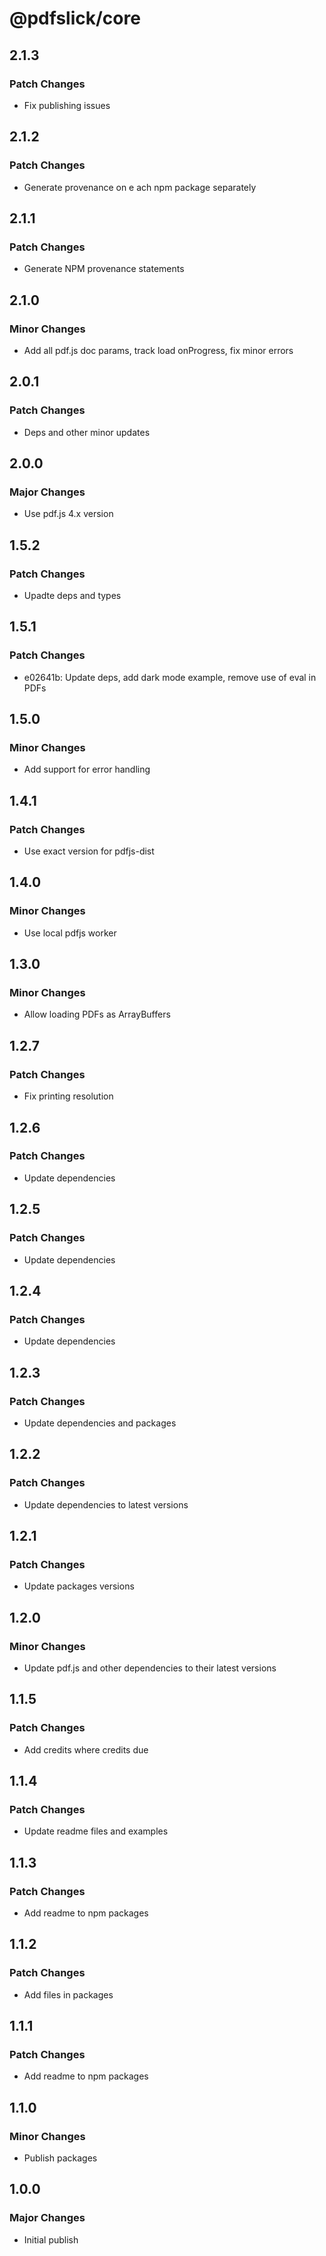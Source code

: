 # @pdfslick/core

## 2.1.3

### Patch Changes

- Fix publishing issues

## 2.1.2

### Patch Changes

- Generate provenance on e ach npm package separately

## 2.1.1

### Patch Changes

- Generate NPM provenance statements

## 2.1.0

### Minor Changes

- Add all pdf.js doc params, track load onProgress, fix minor errors

## 2.0.1

### Patch Changes

- Deps and other minor updates

## 2.0.0

### Major Changes

- Use pdf.js 4.x version

## 1.5.2

### Patch Changes

- Upadte deps and types

## 1.5.1

### Patch Changes

- e02641b: Update deps, add dark mode example, remove use of eval in PDFs

## 1.5.0

### Minor Changes

- Add support for error handling

## 1.4.1

### Patch Changes

- Use exact version for pdfjs-dist

## 1.4.0

### Minor Changes

- Use local pdfjs worker

## 1.3.0

### Minor Changes

- Allow loading PDFs as ArrayBuffers

## 1.2.7

### Patch Changes

- Fix printing resolution

## 1.2.6

### Patch Changes

- Update dependencies

## 1.2.5

### Patch Changes

- Update dependencies

## 1.2.4

### Patch Changes

- Update dependencies

## 1.2.3

### Patch Changes

- Update dependencies and packages

## 1.2.2

### Patch Changes

- Update dependencies to latest versions

## 1.2.1

### Patch Changes

- Update packages versions

## 1.2.0

### Minor Changes

- Update pdf.js and other dependencies to their latest versions

## 1.1.5

### Patch Changes

- Add credits where credits due

## 1.1.4

### Patch Changes

- Update readme files and examples

## 1.1.3

### Patch Changes

- Add readme to npm packages

## 1.1.2

### Patch Changes

- Add files in packages

## 1.1.1

### Patch Changes

- Add readme to npm packages

## 1.1.0

### Minor Changes

- Publish packages

## 1.0.0

### Major Changes

- Initial publish

